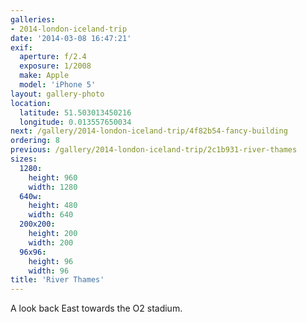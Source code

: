 ```yaml
---
galleries:
- 2014-london-iceland-trip
date: '2014-03-08 16:47:21'
exif:
  aperture: f/2.4
  exposure: 1/2008
  make: Apple
  model: 'iPhone 5'
layout: gallery-photo
location:
  latitude: 51.503013450216
  longitude: 0.013557650034
next: /gallery/2014-london-iceland-trip/4f82b54-fancy-building
ordering: 8
previous: /gallery/2014-london-iceland-trip/2c1b931-river-thames
sizes:
  1280:
    height: 960
    width: 1280
  640w:
    height: 480
    width: 640
  200x200:
    height: 200
    width: 200
  96x96:
    height: 96
    width: 96
title: 'River Thames'
---
```


A look back East towards the O2 stadium.
